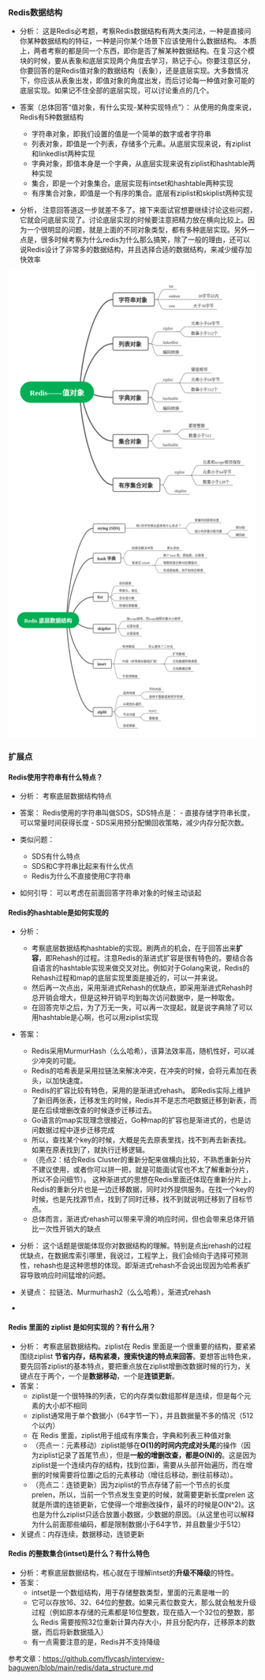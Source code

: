 ### Redis数据结构

- 分析： 
	这是Redis必考题，考察Redis数据结构有两大类问法，一种是直接问你某种数据结构的特征，一种是问你某个场景下应该使用什么数据结构。 本质上，两者考察的都是同一个东西，即你是否了解某种数据结构。在复习这个模块的时候，要从表象和底层实现两个角度去学习，熟记于心。你要注意区分，你要回答的是Redis值对象的数据结构（表象），还是底层实现。大多数情况下，你应该从表象出发，即值对象的角度出发，而后讨论每一种值对象可能的底层实现。如果记不住全部的底层实现，可以讨论重点的几个。

- 答案（总体回答“值对象，有什么实现-某种实现特点”）：
	从使用的角度来说，Redis有5种数据结构
	- 字符串对象，即我们设置的值是一个简单的数字或者字符串
	- 列表对象，即值是一个列表，存储多个元素。从底层实现来说，有ziplist和linkedlist两种实现
	- 字典对象，即值本身是一个字典，从底层实现来说有ziplist和hashtable两种实现
	- 集合，即是一个对象集合。底层实现有intset和hashtable两种实现
	- 有序集合对象，即值是一个有序的集合。底层有ziplist和skiplist两种实现

- 分析，
	注意回答道这一步就差不多了。接下来面试官想要继续讨论这些问题，它就会问底层实现了。讨论底层实现的时候要注意把精力放在横向比较上。因为一个很明显的问题，就是上面的不同对象类型，都有多种底层实现。另外一点是，很多时候考察为什么redis为什么那么搞笑，除了一般的理由，还可以说Redis设计了非常多的数据结构，并且选择合适的数据结构，来减少缓存加快效率


![表象结构5种](img/redis-struct-1.png)
![表象底层结构6种](img/redis-struct-2.png)

### 扩展点

#### **Redis使用字符串有什么特点？**
- 分析： 考察底层数据结构特点
- 答案：
	Redis使用的字符串叫做SDS，SDS特点是：
		- 直接存储字符串长度，可以常量时间获得长度
		- SDS采用预分配懒回收策略，减少内存分配次数。

- 类似问题：
	- SDS有什么特点
	- SDS和C字符串比起来有什么优点
	- Redis为什么不直接使用C字符串

- 如何引导：
	可以考虑在前面回答字符串对象的时候主动谈起

#### **Redis的hashtable是如何实现的**
- 分析：
	- 考察底层数据结构hashtable的实现。刷两点的机会，在于回答出来**扩容**，即Rehash的过程。注意Redis的渐进式扩容是很有特色的。要结合各自语言的hashtable实现来做交叉对比。例如对于Golang来说，Redis的Rehash过程和map的底层实现里面是接近的，可以一并来说。
	- 然后再一次点出，采用渐进式Rehash的优缺点，即采用渐进式Rehash时总开销会增大，但是这种开销平均到每次访问数据中，是一种取舍。
	- 在回答完毕之后，为了万无一失，可以再一次提起，就是说字典除了可以用hashtable是心啊，也可以用ziplist实现

- 答案：
	- Redis采用MurmurHash（么么哈希），该算法效率高，随机性好，可以减少冲突的可能。
	- Redis的哈希表是采用拉链法来解决冲突，在冲突的时候，会将元素加在表头，以加快速度。
	- Redis的扩容比较有特色，采用的是渐进式rehash。 即Redis实际上维护了新旧两张表，迁移发生的时候，Redis并不是志杰吧数据迁移到新表，而是在后续增删改查的时候逐步迁移过去。
	- Go语言的map实现理念很接近，Go种map的扩容也是渐进式的，也是访问数据过程中逐步迁移完成
	- 所以，查找某个key的时候，大概是先去原表里找，找不到再去新表找。如果在原表找到了，就执行迁移逻辑。
	- （亮点2：结合Redis Cluster的重新分配来做横向比较，不熟悉重新分片不建议使用，或者你可以拼一把，就是可能面试官也不太了解重新分片，所以不会问细节）。 这种渐进式的思想在Redis里面还体现在重新分片上，Redis的重新分片也是一边迁移数据，同时对外提供服务。在找一个key的时候，也是先找源节点，找到了同时迁移，找不到就说明迁移到了目标节点。
	- 总体而言，渐进式rehash可以带来平滑的响应时间，但也会带来总体开销比一次性开销大的缺点
- 分析： 
	这个话题是很能体现你对数据结构的理解。特别是点出rehash的过程优缺点，在数据库索引哪里，我说过，工程学上，我们会倾向于选择可预测性，rehash也是这种思想的体现。即渐进式rehash不会说出现因为哈希表扩容导致响应时间猛增的问题。
- 关键点： 拉链法、Murmurhash2（么么哈希），渐进式rehash

- 

#### **Redis 里面的 ziplist 是如何实现的？有什么用？**
- 分析：
	考察底层数据结构。ziplist在 Redis 里面是一个很重要的结构，要紧紧围绕ziplist **节省内存，结构紧凑，搜索快速的特点来回答**。要想答出特色来，要先回答ziplist的基本特点，要把重点放在ziplist增删改数据时候的行为，关键点在于两个，一个是**数据移动**，一个是**连锁更新**。
- 答案：
	- ziplist是一个很特殊的列表，它的内存类似数组那样是连续，但是每个元素的大小却不相同
	- ziplist通常用于单个数据小（64字节一下），并且数据量不多的情况（512个以内）
	- 在 Redis 里面，ziplist用于组成有序集合，字典和列表三种值对象
	- （亮点一：元素移动）ziplist能够在**O(1)的时间内完成对头尾**的操作（因为ziplist记录了首尾节点），但是**一般的增删改查，都是O(N)的**。这是因为ziplist是一个连续内存的结构，找到位置i，需要从头部开始遍历，而在增删的时候需要将位置i之后的元素移动（增往后移动，删往前移动）。
	- （亮点二：连锁更新）因为ziplist的节点存储了前一个节点的长度prelen，所以，当前一个节点发生变更的时候，就需要更新长度prelen
	这就是所谓的连锁更新，它使得一个增删改操作，最坏的时候是O(N^2)。这也是为什么ziplist只适合放置小数据，少数据的原因。（从这里也可以解释为什么前面那些编码，都是限制数据小于64字节，并且数量少于512）
- 关键点：内存连续，数据移动，连锁更新


#### **Redis 的整数集合(intset)是什么？有什么特色**
- 分析：考察底层数据结构，核心就在于理解intset的**升级不降级**的特性。
- 答案：
	- intset是一个数组结构，用于存储整数类型，里面的元素是唯一的
	- 它可以存放16、32、64位的整数。如果元素位数变大，那么就会触发升级过程（例如原本存储的元素都是16位整数，现在插入一个32位的整数，那么 Redis 需要按照32位重新计算内存大小，并且分配内存，迁移原本的数据，而后将新数据插入）
	- 有一点需要注意的是，Redis并不支持降级
	
参考文章：https://github.com/flycash/interview-baguwen/blob/main/redis/data_structure.md
